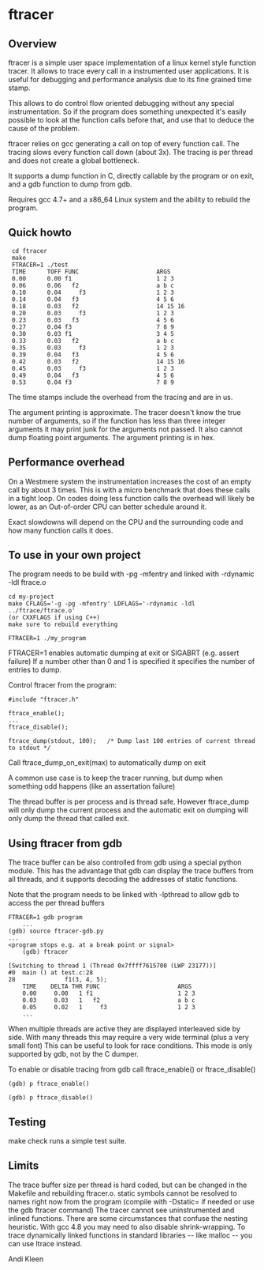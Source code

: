 # ftracer

## Overview

ftracer is a simple user space implementation of a linux kernel style function tracer.
It allows to trace every call in a instrumented user applications. It is useful
for debugging and performance analysis due to its fine grained time stamp.

This allows to do control flow oriented debugging without any special
instrumentation. So if the program does something unexpected it's easily
possible to look at the function calls before that, and use that to
deduce the cause of the problem.

ftracer relies on gcc generating a call on top of every function call.
The tracing slows every function call down (about 3x).
The tracing is per thread and does not create a global bottleneck.

It supports a dump function in C, directly callable by the program
or on exit, and a gdb function to dump from gdb.

Requires gcc 4.7+ and a x86_64 Linux system and the ability to rebuild the program.

## Quick howto

     cd ftracer
     make
     FTRACER=1 ./test
     TIME      TOFF FUNC                      ARGS
     0.00      0.00 f1                        1 2 3
     0.06      0.06   f2                      a b c
     0.10      0.04     f3                    1 2 3
     0.14      0.04   f3                      4 5 6
     0.18      0.03   f2                      14 15 16
     0.20      0.03     f3                    1 2 3
     0.23      0.03   f3                      4 5 6
     0.27      0.04 f3                        7 8 9
     0.30      0.03 f1                        3 4 5
     0.33      0.03   f2                      a b c
     0.35      0.03     f3                    1 2 3
     0.39      0.04   f3                      4 5 6
     0.42      0.03   f2                      14 15 16
     0.45      0.03     f3                    1 2 3
     0.49      0.04   f3                      4 5 6
     0.53      0.04 f3                        7 8 9

The time stamps include the overhead from the tracing and are in us.

The argument printing is approximate. The tracer doesn't know
the true number of arguments, so if the function has less than three
integer arguments it may print junk for the arguments not passed.
It also cannot dump floating point arguments. The argument printing
is in hex.

## Performance overhead

On a Westmere system the instrumentation increases the cost of an empty call by
about 3 times. This is with a micro benchmark that does these calls in a tight
loop. On codes doing less function calls the overhead will likely be lower,
as an Out-of-order CPU can better schedule around it.

Exact slowdowns will depend on the CPU and the surrounding code and how many
function calls it does.

## To use in your own project

The program needs to be build with -pg -mfentry and linked with -rdynamic -ldl ftrace.o

	cd my-project
	make CFLAGS='-g -pg -mfentry' LDFLAGS='-rdynamic -ldl ../ftrace/ftrace.o'
	(or CXXFLAGS if using C++)
	make sure to rebuild everything

	FTRACER=1 ./my_program

FTRACER=1 enables automatic dumping at exit or SIGABRT (e.g. assert failure)
If a number other than 0 and 1 is specified it specifies the number of entries to dump.

Control ftracer from the program:

	#include "ftracer.h"

	ftrace_enable();
	...
	ftrace_disable();

	ftrace_dump(stdout, 100);	/* Dump last 100 entries of current thread to stdout */

Call ftrace_dump_on_exit(max) to automatically dump on exit

A common use case is to keep the tracer running, but dump when
something odd happens (like an assertation failure)

The thread buffer is per process and is thread safe. However
ftrace_dump will only dump the current process and the automatic exit
on dumping will only dump the thread that called exit.

## Using ftracer from gdb

The trace buffer can be also controlled from gdb using a special python module.
This has the advantage that gdb can display the trace buffers from all threads,
and it supports decoding the addresses of static functions.

Note that the program needs to be linked with -lpthread to allow gdb to access
the per thread buffers

	FTRACER=1 gdb program
        ...
	(gdb) source ftracer-gdb.py	
	...
	<program stops e.g. at a break point or signal>
        (gdb) ftracer

	[Switching to thread 1 (Thread 0x7ffff7615700 (LWP 23177))]
	#0  main () at test.c:28
	28              f1(3, 4, 5);
        TIME    DELTA THR FUNC                      ARGS
        0.00     0.00   1 f1                        1 2 3
        0.03     0.03   1   f2                      a b c
        0.05     0.02   1     f3                    1 2 3
        ...

When multiple threads are active they are displayed interleaved side by side.
With many threads this may require a very wide terminal (plus a very small font)
This can be useful to look for race conditions. This mode is only supported
by gdb, not by the C dumper.

To enable or disable tracing from gdb call ftrace_enable() or ftrace_disable()

	(gdb) p ftrace_enable()

	(gdb) p ftrace_disable()

## Testing

make check runs a simple test suite.

## Limits

The trace buffer size per thread is hard coded, but can be changed
in the Makefile and rebuilding ftracer.o.
static symbols cannot be resolved to names right now from the program
(compile with -Dstatic= if needed or use the gdb ftracer command)
The tracer cannot see uninstrumented and inlined functions.
There are some circumstances that confuse the nesting heuristic.
With gcc 4.8 you may need to also disable shrink-wrapping.
To trace dynamically linked functions in standard libraries -- like
malloc -- you can use ltrace instead.

Andi Kleen
